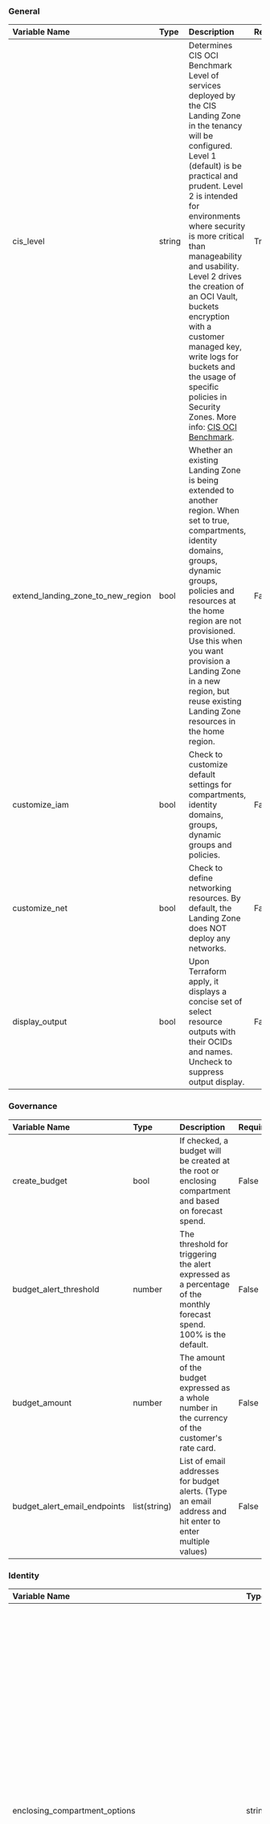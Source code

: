 ### General

| Variable Name                     | Type   | Description                                                                                                                                                                                                                                                                                                                                                                                                                                                                                                                                      | Required   | Default   |
|:----------------------------------|:-------|:-------------------------------------------------------------------------------------------------------------------------------------------------------------------------------------------------------------------------------------------------------------------------------------------------------------------------------------------------------------------------------------------------------------------------------------------------------------------------------------------------------------------------------------------------|:-----------|:----------|
| cis_level                         | string | Determines CIS OCI Benchmark Level of services deployed by the CIS Landing Zone in the tenancy will be configured. Level 1 (default) is be practical and prudent. Level 2 is intended for environments where security is more critical than manageability and usability. Level 2 drives the creation of an OCI Vault, buckets encryption with a customer managed key, write logs for buckets and the usage of specific policies in Security Zones. More info: <a href="https://www.cisecurity.org/benchmark/oracle_cloud">CIS OCI Benchmark</a>. | True       | 1         |
| extend_landing_zone_to_new_region | bool   | Whether an existing Landing Zone is being extended to another region. When set to true, compartments, identity domains, groups, dynamic groups, policies and resources at the home region are not provisioned. Use this when you want provision a Landing Zone in a new region, but reuse existing Landing Zone resources in the home region.                                                                                                                                                                                                    | False      | False     |
| customize_iam                     | bool   | Check to customize default settings for compartments, identity domains, groups, dynamic groups and policies.                                                                                                                                                                                                                                                                                                                                                                                                                                     | False      | False     |
| customize_net                     | bool   | Check to define networking resources. By default, the Landing Zone does NOT deploy any networks.                                                                                                                                                                                                                                                                                                                                                                                                                                                 | False      | False     |
| display_output                    | bool   | Upon Terraform apply, it displays a concise set of select resource outputs with their OCIDs and names. Uncheck to suppress output display.                                                                                                                                                                                                                                                                                                                                                                                                       | False      | true      |

### Governance

| Variable Name                | Type         | Description                                                                                                          | Required   | Default   |
|:-----------------------------|:-------------|:---------------------------------------------------------------------------------------------------------------------|:-----------|:----------|
| create_budget                | bool         | If checked, a budget will be created at the root or enclosing compartment and based on forecast spend.               | False      | False     |
| budget_alert_threshold       | number       | The threshold for triggering the alert expressed as a percentage of the monthly forecast spend. 100% is the default. | False      | 100       |
| budget_amount                | number       | The amount of the budget expressed as a whole number in the currency of the customer's rate card.                    | False      | 1000      |
| budget_alert_email_endpoints | list(string) | List of email addresses for budget alerts. (Type an email address and hit enter to enter multiple values)            | False      | []        |

### Identity

| Variable Name                                        | Type         | Description                                                                                                                                                                                                                                                                                                                                                                                                                                                                                            | Required   | Default         |
|:-----------------------------------------------------|:-------------|:-------------------------------------------------------------------------------------------------------------------------------------------------------------------------------------------------------------------------------------------------------------------------------------------------------------------------------------------------------------------------------------------------------------------------------------------------------------------------------------------------------|:-----------|:----------------|
| enclosing_compartment_options                        | string       | Whether the Landing Zone compartments (Network, Security, App, Database, Exadata) are created within an enclosing top compartment. If 'Yes, deploy new' is selected, the enclosing compartment is created in the compartment selected in 'Enclosing Compartment Parent'. If 'Yes, use existing' is selected, the Landing Zone compartments are created in the compartment selected in 'Enclosing Compartment'. If 'No' is selected, the Landing Zone compartments are created in the Root compartment. | True       | Yes, deploy new |
| enclosing_compartment_parent_ocid                    | string       | Select the existing compartment where Landing Zone enclosing compartment is created.                                                                                                                                                                                                                                                                                                                                                                                                                   | False      | null            |
| existing_enclosing_compartment_ocid                  | string       | Select the existing compartment where Landing Zone compartments (Network, Security, App, Database) are created.                                                                                                                                                                                                                                                                                                                                                                                        | False      | null            |
| deploy_exainfra_cmp                                  | bool         | Whether a separate compartment for Exadata Cloud Service Infrastructure is deployed.                                                                                                                                                                                                                                                                                                                                                                                                                   | False      | False           |
| use_custom_id_domain                                 | bool         | Your tenancy already has a default Identity Domain, whose groups are used to manage the Landing Zone. Check this box for enabling groups in an *existing* non-default Identity Domain to manage the resources deployed by the Landing Zone. See <a href='https://docs.oracle.com/en-us/iaas/Content/Identity/usingidentitydomains/oci-iam-concepts.htm'>IAM Technologies</a> for identity domains concepts.                                                                                            | False      | False           |
| custom_id_domain_name                                | string       | Enter the existing Identity Domain name.                                                                                                                                                                                                                                                                                                                                                                                                                                                               | False      | null            |
| rm_existing_id_domain_iam_admin_group_name           | list(string) | Enter the existing group(s) to which IAM management policies will be granted to.                                                                                                                                                                                                                                                                                                                                                                                                                       | False      | []              |
| rm_existing_id_domain_cred_admin_group_name          | list(string) | Enter the existing group(s) to which credentials management policies will be granted to.                                                                                                                                                                                                                                                                                                                                                                                                               | False      | []              |
| rm_existing_id_domain_security_admin_group_name      | list(string) | Enter the existing group to which security management policies will be granted to.                                                                                                                                                                                                                                                                                                                                                                                                                     | False      | []              |
| rm_existing_id_domain_ag_admin_group_name            | list(string) | Enter the existing group(s) to which Access Governance management policies will be granted to.                                                                                                                                                                                                                                                                                                                                                                                                         | False      | []              |
| rm_existing_id_domain_network_admin_group_name       | list(string) | Enter the existing group to which network management policies will be granted to.                                                                                                                                                                                                                                                                                                                                                                                                                      | False      | []              |
| rm_existing_id_domain_appdev_admin_group_name        | list(string) | Enter the existing group to which application development management policies will be granted to.                                                                                                                                                                                                                                                                                                                                                                                                      | False      | []              |
| rm_existing_id_domain_database_admin_group_name      | list(string) | Enter the existing group to which database management policies will be granted to.                                                                                                                                                                                                                                                                                                                                                                                                                     | False      | []              |
| rm_existing_id_domain_exainfra_admin_group_name      | list(string) | Enter the existing group to which Exadata infrastructure management policies will be granted to.                                                                                                                                                                                                                                                                                                                                                                                                       | False      | []              |
| rm_existing_id_domain_auditor_group_name             | list(string) | Existing group to which auditing policies will be granted to.                                                                                                                                                                                                                                                                                                                                                                                                                                          | False      | []              |
| rm_existing_id_domain_announcement_reader_group_name | list(string) | Enter the existing group to which announcement reading policies will be granted to.                                                                                                                                                                                                                                                                                                                                                                                                                    | False      | []              |
| rm_existing_id_domain_cost_admin_group_name          | list(string) | Enter the existing group to which Cost management policies will be granted to.                                                                                                                                                                                                                                                                                                                                                                                                                         | False      | []              |
| rm_existing_id_domain_storage_admin_group_name       | list(string) | Enter the existing group to which Storage management policies will be granted to.                                                                                                                                                                                                                                                                                                                                                                                                                      | False      | []              |
| existing_id_domain_security_fun_dyn_group_name       | string       | Existing security dynamic group to run functions.                                                                                                                                                                                                                                                                                                                                                                                                                                                      | False      |                 |
| existing_id_domain_appdev_fun_dyn_group_name         | string       | Existing application dynamic group.                                                                                                                                                                                                                                                                                                                                                                                                                                                                    | False      |                 |
| existing_id_domain_compute_agent_dyn_group_name      | string       | Existing compute agent dynamic group for management agent access.                                                                                                                                                                                                                                                                                                                                                                                                                                      | False      |                 |
| existing_id_domain_database_kms_dyn_group_name       | string       | Existing database dynamic group for database to access keys.                                                                                                                                                                                                                                                                                                                                                                                                                                           | False      |                 |
| existing_id_domain_net_fw_app_dyn_group_name         | string       | Existing network firewall appliance dynamic group for reading firewall instances.                                                                                                                                                                                                                                                                                                                                                                                                                      | False      |                 |
| groups_options                                       | string       | Whether the groups are created or reused.                                                                                                                                                                                                                                                                                                                                                                                                                                                              | True       | Yes             |
| rm_existing_iam_admin_group_name                     | string       | Existing group to which IAM management policies will be granted to.                                                                                                                                                                                                                                                                                                                                                                                                                                    | False      |                 |
| rm_existing_cred_admin_group_name                    | string       | Existing group to which credentials management policies will be granted to.                                                                                                                                                                                                                                                                                                                                                                                                                            | False      |                 |
| rm_existing_security_admin_group_name                | string       | Existing group to which security management policies will be granted to.                                                                                                                                                                                                                                                                                                                                                                                                                               | False      |                 |
| rm_existing_network_admin_group_name                 | string       | Existing group to which network management policies will be granted to.                                                                                                                                                                                                                                                                                                                                                                                                                                | False      |                 |
| rm_existing_ag_admin_group_name                      | string       | Existing group to which Access Governance management policies will be granted to.                                                                                                                                                                                                                                                                                                                                                                                                                      | False      |                 |
| rm_existing_appdev_admin_group_name                  | string       | Existing group to which application development management policies will be granted to.                                                                                                                                                                                                                                                                                                                                                                                                                | False      |                 |
| rm_existing_database_admin_group_name                | string       | Existing group to which database management policies will be granted to.                                                                                                                                                                                                                                                                                                                                                                                                                               | False      |                 |
| rm_existing_exainfra_admin_group_name                | string       | Existing group to which Exadata infrastructure management policies will be granted to.                                                                                                                                                                                                                                                                                                                                                                                                                 | False      |                 |
| rm_existing_auditor_group_name                       | string       | Existing group to which auditing policies will be granted to.                                                                                                                                                                                                                                                                                                                                                                                                                                          | False      |                 |
| rm_existing_announcement_reader_group_name           | string       | Existing group to which announcement reading policies will be granted to.                                                                                                                                                                                                                                                                                                                                                                                                                              | False      |                 |
| rm_existing_cost_admin_group_name                    | string       | Existing group to which Cost management policies will be granted to.                                                                                                                                                                                                                                                                                                                                                                                                                                   | False      |                 |
| rm_existing_storage_admin_group_name                 | string       | Existing group to which Storage management policies will be granted to.                                                                                                                                                                                                                                                                                                                                                                                                                                | False      |                 |
| dyn_groups_options                                   | string       | Whether the dynamic groups are created or reused.                                                                                                                                                                                                                                                                                                                                                                                                                                                      | True       | Yes             |
| existing_security_fun_dyn_group_name                 | string       | Existing security dynamic group to run functions.                                                                                                                                                                                                                                                                                                                                                                                                                                                      | False      |                 |
| existing_appdev_fun_dyn_group_name                   | string       | Existing appdev dynamic group.                                                                                                                                                                                                                                                                                                                                                                                                                                                                         | False      |                 |
| existing_compute_agent_dyn_group_name                | string       | Existing compute agent dynamic group for management agent access.                                                                                                                                                                                                                                                                                                                                                                                                                                      | False      |                 |
| existing_database_kms_dyn_group_name                 | string       | Existing database dynamic group for database to access keys.                                                                                                                                                                                                                                                                                                                                                                                                                                           | False      |                 |
| existing_net_fw_app_dyn_group_name                   | string       | Existing network firewall appliance dynamic group for reading firewall instances.                                                                                                                                                                                                                                                                                                                                                                                                                      | False      |                 |
| policies_in_root_compartment                         | string       | Whether policies in the Root compartment should be created or simply used. If 'CREATE', you must be sure the user executing this stack has permissions to create policies in the Root compartment. If 'USE', policies must have been created previously.                                                                                                                                                                                                                                               | True       | CREATE          |

### Monitoring

| Variable Name                                          | Type         | Description                                                                                                                                                                                                                                                                                                                                                                                                                                                                                                                                                                                                                     | Required   | Default       |
|:-------------------------------------------------------|:-------------|:--------------------------------------------------------------------------------------------------------------------------------------------------------------------------------------------------------------------------------------------------------------------------------------------------------------------------------------------------------------------------------------------------------------------------------------------------------------------------------------------------------------------------------------------------------------------------------------------------------------------------------|:-----------|:--------------|
| network_admin_email_endpoints                          | list(string) | List of email addresses for all network related notifications. (Type an email address and hit enter to enter multiple values)                                                                                                                                                                                                                                                                                                                                                                                                                                                                                                   | True       | []            |
| security_admin_email_endpoints                         | list(string) | List of email addresses for all security related notifications. (Type an email address and hit enter to enter multiple values)                                                                                                                                                                                                                                                                                                                                                                                                                                                                                                  | True       | []            |
| notifications_advanced_options                         | bool         | Allows for notifications that are not required by CIS Benchmark.                                                                                                                                                                                                                                                                                                                                                                                                                                                                                                                                                                | False      | False         |
| compute_admin_email_endpoints                          | list(string) | List of email addresses for all compute related notifications. (Type an email address and hit enter to enter multiple values)                                                                                                                                                                                                                                                                                                                                                                                                                                                                                                   | False      | []            |
| storage_admin_email_endpoints                          | list(string) | List of email addresses for all storage related notifications. (Type an email address and hit enter to enter multiple values)                                                                                                                                                                                                                                                                                                                                                                                                                                                                                                   | False      | []            |
| database_admin_email_endpoints                         | list(string) | List of email addresses for all database related notifications. (Type an email address and hit enter to enter multiple values)                                                                                                                                                                                                                                                                                                                                                                                                                                                                                                  | False      | []            |
| exainfra_admin_email_endpoints                         | list(string) | List of email addresses for all Exadata infrastructure related notifications. (Type an email address and hit enter to enter multiple values)                                                                                                                                                                                                                                                                                                                                                                                                                                                                                    | False      | []            |
| budget_admin_email_endpoints                           | list(string) | List of email addresses for all budget related notifications such as budget and finance. (Type an email address and hit enter to enter multiple values)                                                                                                                                                                                                                                                                                                                                                                                                                                                                         | False      | []            |
| create_alarms_as_enabled                               | bool         | Whether a alarms should be created in an enabled state by default. If unchecked, alarms will be created but not emit alerts.                                                                                                                                                                                                                                                                                                                                                                                                                                                                                                    | False      | False         |
| create_events_as_enabled                               | bool         | Whether events should be created in an enabled state by default. If unchecked, events will be created but not emit notifications.                                                                                                                                                                                                                                                                                                                                                                                                                                                                                               | False      | False         |
| alarm_message_format                                   | string       | Format of the message sent by Alarms                                                                                                                                                                                                                                                                                                                                                                                                                                                                                                                                                                                            | True       | PRETTY_JSON   |
| enable_service_connector                               | bool         | Whether Service Connector should be enabled. If true, a single Service Connector is managed for all services log sources and the designated target specified in 'Service Connector Target Kind'. The Service Connector resource is created in INACTIVE state. To activate, check 'Activate Service Connector?' (costs may incur).                                                                                                                                                                                                                                                                                               | True       | false         |
| activate_service_connector                             | bool         | Whether Service Connector should be activated. If true, costs my incur due to usage of Object Storage bucket, Streaming or Function.                                                                                                                                                                                                                                                                                                                                                                                                                                                                                            | True       | false         |
| service_connector_target_kind                          | string       | Service Connector Hub target resource. Valid values are 'objectstorage', 'streaming', 'functions' or 'logginganalytics'. In case of 'objectstorage', a new bucket is created. In case of 'streaming', you can provide an existing stream ocid in 'existing_service_connector_target_stream_id' and that stream is used. If no ocid is provided, a new stream is created. In case of 'functions', you must provide the existing function ocid in 'existing_service_connector_target_function_id'. If case of 'logginganalytics', a log group for Logging Analytics service is created and the service is enabled if not already. | False      | objectstorage |
| onboard_logging_analytics                              | bool         | Whether Logging Analytics will be enabled in the tenancy. If true, the Logging Analytics service will be enabled in the tenancy and a new Logging Analytics Namespace will be created. If false, the existing Logging Analytics namespace will be used. Only applicable if 'service_connector_target_kind' is set to 'logginganalytics'.                                                                                                                                                                                                                                                                                        | True       | false         |
| existing_service_connector_bucket_vault_compartment_id | string       | An existing compartment for the vault with the key used to encrypt Service Connector target Object Storage bucket.                                                                                                                                                                                                                                                                                                                                                                                                                                                                                                              | False      | null          |
| existing_service_connector_bucket_vault_id             | string       | An existing vault for the key used to encrypt Service Connector target Object Storage bucket.                                                                                                                                                                                                                                                                                                                                                                                                                                                                                                                                   | False      | null          |
| existing_service_connector_bucket_key_id               | string       | An existing key used to encrypt Service Connector target Object Storage bucket.                                                                                                                                                                                                                                                                                                                                                                                                                                                                                                                                                 | False      | null          |
| existing_service_connector_target_stream_id            | string       | An existing stream to be used as the Service Connector target. Only applicable if 'service_connector_target_kind' is set to 'streaming'.                                                                                                                                                                                                                                                                                                                                                                                                                                                                                        | False      | null          |
| existing_service_connector_target_function_id          | string       | An existing function to be used as the Service Connector target. Only applicable if 'service_connector_target_kind' is set to 'functions'.                                                                                                                                                                                                                                                                                                                                                                                                                                                                                      | False      | null          |

### EXA Network

| Variable Name               | Type         | Description                                                                                                                                                                                   | Required   | Default           |
|:----------------------------|:-------------|:----------------------------------------------------------------------------------------------------------------------------------------------------------------------------------------------|:-----------|:------------------|
| add_exa_vcn1                | bool         | Click to add a VCN configured for Exadata Cloud Service deployment, with two subnets: client (private) and backup (private).                                                                  | False      | false             |
| exa_vcn1_name               | string       | Enter the VCN name. Otherwise a default name is provided. The label above should be used in the 'Routable VCNs' field of other VCNs for constraining network traffic in a Hub/Spoke topology. | False      | null              |
| exa_vcn1_cidrs              | list(string) | Enter the list of CIDR blocks for the VCN.                                                                                                                                                    | False      | ["172.16.0.0/20"] |
| exa_vcn1_dns                | string       | Enter the VCN DNS name.                                                                                                                                                                       | False      | null              |
| exa_vcn1_attach_to_drg      | bool         | Check to route private traffic to/from this VCN via a new or existing DRG.                                                                                                                    | False      | false             |
| exa_vcn1_routable_vcns      | list(string) | Enter the VCN labels that this VCN can send traffic to. Only applicable for Hub/Spoke topology where a DRG is deployed as the hub.                                                            | False      | []                |
| exa_vcn1_client_subnet_name | string       | Enter the Client subnet name.                                                                                                                                                                 | False      | null              |
| exa_vcn1_client_subnet_cidr | string       | Enter the Client subnet CIDR block. It must be within the VCN CIDR blocks.                                                                                                                    | False      | null              |
| exa_vcn1_client_subnet_dns  | string       | Enter the Client subnet DNS name. Use only letters and numbers, no special characters.                                                                                                        | False      | null              |
| exa_vcn1_backup_subnet_name | string       | Enter the Backup subnet name.                                                                                                                                                                 | False      | null              |
| exa_vcn1_backup_subnet_cidr | string       | Enter the Backup subnet CIDR block. It must be within the VCN CIDR blocks.                                                                                                                    | False      | null              |
| exa_vcn1_backup_subnet_dns  | string       | Enter the Backup subnet DNS name. Use only letters and numbers, no special characters.                                                                                                        | False      | null              |
| add_exa_vcn2                | bool         | Click to add a VCN configured for Exadata Cloud Service deployment, with two subnets: client (private) and backup (private).                                                                  | False      | false             |
| exa_vcn2_name               | string       | Enter the VCN name. Otherwise a default name is provided. The label above should be used in the 'Routable VCNs' field of other VCNs for constraining network traffic in a Hub/Spoke topology. | False      |                   |
| exa_vcn2_cidrs              | list(string) | Enter the list of CIDR blocks for the VCN.                                                                                                                                                    | False      | ["172.17.0.0/20"] |
| exa_vcn2_dns                | string       | Enter the VCN DNS name.                                                                                                                                                                       | False      |                   |
| exa_vcn2_attach_to_drg      | bool         | Check to route private traffic to/from this VCN via a new or existing DRG.                                                                                                                    | False      | false             |
| exa_vcn2_routable_vcns      | list(string) | Enter the VCN labels that this VCN can send traffic to. Only applicable for Hub/Spoke topology where a DRG is deployed as the hub.                                                            | False      | []                |
| exa_vcn2_client_subnet_name | string       | Enter the Client subnet name.                                                                                                                                                                 | False      | null              |
| exa_vcn2_client_subnet_cidr | string       | Enter the Client subnet CIDR block. It must be within the VCN CIDR blocks.                                                                                                                    | False      | null              |
| exa_vcn2_client_subnet_dns  | string       | Enter the Client subnet DNS name. Use only letters and numbers, no special characters.                                                                                                        | False      | null              |
| exa_vcn2_backup_subnet_name | string       | Enter the Backup subnet name.                                                                                                                                                                 | False      | null              |
| exa_vcn2_backup_subnet_cidr | string       | Enter the Backup subnet CIDR block. It must be within the VCN CIDR blocks.                                                                                                                    | False      | null              |
| exa_vcn2_backup_subnet_dns  | string       | Enter the Backup subnet DNS name. Use only letters and numbers, no special characters.                                                                                                        | False      | null              |
| add_exa_vcn3                | bool         | Click to add a VCN configured for Exadata Cloud Service deployment, with two subnets: client (private) and backup (private).                                                                  | False      | false             |
| exa_vcn3_name               | string       | Enter the VCN name. Otherwise a default name is provided. The label above should be used in the 'Routable VCNs' field of other VCNs for constraining network traffic in a Hub/Spoke topology. | False      |                   |
| exa_vcn3_cidrs              | list(string) | Enter the list of CIDR blocks for the VCN.                                                                                                                                                    | False      | ["172.18.0.0/20"] |
| exa_vcn3_dns                | string       | Enter the VCN DNS name.                                                                                                                                                                       | False      |                   |
| exa_vcn3_attach_to_drg      | bool         | Check to route private traffic to/from this VCN via a new or existing DRG.                                                                                                                    | False      | false             |
| exa_vcn3_routable_vcns      | list(string) | Enter the VCN labels that this VCN can send traffic to. Only applicable for Hub/Spoke topology where a DRG is deployed as the hub.                                                            | False      | []                |
| exa_vcn3_client_subnet_name | string       | Enter the Client subnet name.                                                                                                                                                                 | False      | null              |
| exa_vcn3_client_subnet_cidr | string       | Enter the Client subnet CIDR block. It must be within the VCN CIDR blocks.                                                                                                                    | False      | null              |
| exa_vcn3_client_subnet_dns  | string       | Enter the Client subnet DNS name. Use only letters and numbers, no special characters.                                                                                                        | False      | null              |
| exa_vcn3_backup_subnet_name | string       | Enter the Backup subnet name.                                                                                                                                                                 | False      | null              |
| exa_vcn3_backup_subnet_cidr | string       | Enter the Backup subnet CIDR block. It must be within the VCN CIDR blocks.                                                                                                                    | False      | null              |
| exa_vcn3_backup_subnet_dns  | string       | Enter the Backup subnet DNS name. Use only letters and numbers, no special characters.                                                                                                        | False      | null              |

### Hub and Spoke Networking

| Variable Name                                       | Type         | Description                                                                                                                                | Required                                                                                                                                                  | Default            |
|:----------------------------------------------------|:-------------|:-------------------------------------------------------------------------------------------------------------------------------------------|:----------------------------------------------------------------------------------------------------------------------------------------------------------|:-------------------|
| hub_deployment_option                               | string       | Choose one of the available options for deploying a Hub & Spoke topology. All the VCNs that attach to the DRG join the topology as spokes. | False                                                                                                                                                     | No                 |
| existing_drg_ocid                                   | string       | Enter the OCID of an existing DRG that you want to reuse for deploying the topology.                                                       | {'or': [{'eq': ['${hub_deployment_option}', 'Yes, existing DRG as hub']}, {'eq': ['${hub_deployment_option}', 'Yes, new VCN as hub with existing DRG']}]} | null               |
| hub_vcn_name                                        | string       | Enter the Hub VCN name.                                                                                                                    | False                                                                                                                                                     | null               |
| hub_vcn_cidrs                                       | list(string) | Enter the CIDR blocks for the Hub VCN.                                                                                                     | False                                                                                                                                                     | ["192.168.0.0/26"] |
| hub_vcn_dns                                         | string       | Enter the Hub VCN DNS name.                                                                                                                | False                                                                                                                                                     | null               |
| hub_vcn_deploy_firewall_option                      | string       | Choose one of the available firewall options for deploying in the Hub VCN. Costs are incurred.                                             | False                                                                                                                                                     | No                 |
| fw_instance_name_prefix                             | string       | Enter a common prefix to firewall name. To this common prefix, numbers 1 and 2 are appended the corresponding instance.                    | False                                                                                                                                                     | firewall-instance  |
| fw_instance_shape                                   | string       | Select the instance shape for the firewall.                                                                                                | False                                                                                                                                                     | VM.Optimized3.Flex |
| fw_instance_flex_shape_memory                       | number       | Enter the amount of memory (in GB) for the selected flex shape. Applicable to flexible shapes only.                                        | False                                                                                                                                                     | 56                 |
| fw_instance_flex_shape_cpu                          | number       | Enter the number of OCPUs for the selected flex shape. Applicable to flexible shapes only.                                                 | False                                                                                                                                                     | 2                  |
| fw_instance_boot_volume_size                        | number       | Enter the boot volume size (in GB) for the firewall instances.                                                                             | False                                                                                                                                                     | 60                 |
| fw_instance_public_rsa_key                          | string       | Enter a Public SSH Key to Login to Compute Instance.                                                                                       | False                                                                                                                                                     | null               |
| hub_vcn_north_south_entry_point_ocid                | string       | Enter the private OCID of the Outdoor Network Load Balancer, where all inbound Internet (North/South) traffic is sent to in the Hub VCN.   | False                                                                                                                                                     | null               |
| hub_vcn_east_west_entry_point_ocid                  | string       | Enter the private OCID of the Indoor Network Load Balancer, where all inter-VCN (East/West) traffic is sent to in the Hub VCN.             | False                                                                                                                                                     | null               |
| customize_hub_vcn_subnets                           | bool         | Check to customize default subnets settings.                                                                                               | False                                                                                                                                                     | false              |
| hub_vcn_web_subnet_name                             | string       | Enter the Web subnet name.                                                                                                                 | False                                                                                                                                                     | null               |
| hub_vcn_web_subnet_cidr                             | string       | Enter the Web subnet CIDR block. It must be within the VCN CIDR blocks.                                                                    | False                                                                                                                                                     | null               |
| hub_vcn_web_subnet_dns                              | string       | Enter the Web subnet DNS name. Use only letters and numbers, no special characters.                                                        | False                                                                                                                                                     | null               |
| hub_vcn_web_subnet_is_private                       | bool         | Check to make the Web subnet private. It is public by default.                                                                             | False                                                                                                                                                     | false              |
| hub_vcn_web_subnet_jump_host_allowed_cidrs          | list(string) | These CIDRs are allowed to SSH into the Web subnet via a jump host eventually deployed in the Web subnet. Leave empty for no access.       | False                                                                                                                                                     | []                 |
| hub_vcn_mgmt_subnet_name                            | string       | Enter the Mgmt subnet Name.                                                                                                                | False                                                                                                                                                     | null               |
| hub_vcn_mgmt_subnet_cidr                            | string       | Enter the Mgmt subnet CIDR block. It must be within the VCN CIDR blocks.                                                                   | False                                                                                                                                                     | null               |
| hub_vcn_mgmt_subnet_dns                             | string       | Enter the Mgmt subnet DNS name. Use only letters and numbers, no special characters.                                                       | False                                                                                                                                                     | null               |
| hub_vcn_mgmt_subnet_external_allowed_cidrs_for_http | list(string) | Enter the CIDR blocks allowed to connect to Mgmt subnet over HTTP. Leave empty for no access.                                              | False                                                                                                                                                     | []                 |
| hub_vcn_mgmt_subnet_external_allowed_cidrs_for_ssh  | list(string) | Enter the CIDR blocks allowed to connect to Mgmt subnet over SSH. Leave empty for no access.                                               | False                                                                                                                                                     | []                 |
| hub_vcn_outdoor_subnet_name                         | string       | Enter the Outdoor subnet CIDR block. It must be within the VCN CIDR blocks.                                                                | False                                                                                                                                                     | null               |
| hub_vcn_outdoor_subnet_cidr                         | string       | Enter the Outdoor subnet DNS name. Use only letters and numbers, no special characters.                                                    | False                                                                                                                                                     | null               |
| hub_vcn_outdoor_subnet_dns                          | string       | Enter the Outdoor subnet DNS name. Use only letters and numbers, no special characters.                                                    | False                                                                                                                                                     | null               |
| hub_vcn_indoor_subnet_name                          | string       | Enter the Indoor subnet CIDR block. It must be within the VCN CIDR blocks.                                                                 | False                                                                                                                                                     | null               |
| hub_vcn_indoor_subnet_cidr                          | string       | Enter the Indoor subnet DNS name. Use only letters and numbers, no special characters.                                                     | False                                                                                                                                                     | null               |
| hub_vcn_indoor_subnet_dns                           | string       | Enter the Indoor subnet DNS name. Use only letters and numbers, no special characters.                                                     | False                                                                                                                                                     | null               |

### OKE Networking

| Variable Name                 | Type         | Description                                                                                                                                                                                                                                                                                                                        | Required   | Default         |
|:------------------------------|:-------------|:-----------------------------------------------------------------------------------------------------------------------------------------------------------------------------------------------------------------------------------------------------------------------------------------------------------------------------------|:-----------|:----------------|
| add_oke_vcn1                  | bool         | Click to add a VCN configured for OKE deployment, with at least three subnets: service (public by default), workers (private) and API endpoint (private). Additionally, a private subnet for pods deployment is created if the OKE CNI Type is 'Native'. You can also enable an extra private subnet for managing the OKE cluster. | False      | false           |
| oke_vcn1_cni_type             | string       | CNI type of OKE clusters (ex: Flannel or Native)                                                                                                                                                                                                                                                                                   | True       | Flannel         |
| oke_vcn1_name                 | string       | Enter the VCN name. Otherwise a default name is provided. The label above should be used in the 'Routable VCNs' field of other VCNs for constraining network traffic in a Hub/Spoke topology.                                                                                                                                      | False      | null            |
| oke_vcn1_cidrs                | list(string) | The list of CIDR blocks for the VCN.                                                                                                                                                                                                                                                                                               | False      | ["10.3.0.0/16"] |
| oke_vcn1_dns                  | string       | The VCN DNS name.                                                                                                                                                                                                                                                                                                                  | False      | null            |
| oke_vcn1_attach_to_drg        | bool         | Check to route private traffic to/from this VCN via a new or existing DRG.                                                                                                                                                                                                                                                         | False      | false           |
| oke_vcn1_routable_vcns        | list(string) | Enter the VCN labels that this VCN can send traffic to. Only applicable for Hub/Spoke topology where a DRG is deployed as the hub.                                                                                                                                                                                                 | False      | []              |
| oke_vcn1_api_subnet_name      | string       | The API subnet name.                                                                                                                                                                                                                                                                                                               | False      | null            |
| oke_vcn1_api_subnet_cidr      | string       | It must be within the VCN CIDR blocks.                                                                                                                                                                                                                                                                                             | False      | null            |
| oke_vcn1_api_subnet_dns       | string       | Use only letters and numbers, no special characters.                                                                                                                                                                                                                                                                               | False      | null            |
| oke_vcn1_workers_subnet_name  | string       | The workers subnet name.                                                                                                                                                                                                                                                                                                           | False      | null            |
| oke_vcn1_workers_subnet_cidr  | string       | It must be within the VCN CIDR blocks.                                                                                                                                                                                                                                                                                             | False      | null            |
| oke_vcn1_workers_subnet_dns   | string       | Use only letters and numbers, no special characters.                                                                                                                                                                                                                                                                               | False      | null            |
| oke_vcn1_services_subnet_name | string       | The services subnet name.                                                                                                                                                                                                                                                                                                          | False      | null            |
| oke_vcn1_services_subnet_cidr | string       | It must be within the VCN CIDR blocks.                                                                                                                                                                                                                                                                                             | False      | null            |
| oke_vcn1_services_subnet_dns  | string       | Use only letters and numbers, no special characters.                                                                                                                                                                                                                                                                               | False      | null            |
| add_oke_vcn1_mgmt_subnet      | bool         | Check to add a private subnet for cluster management.                                                                                                                                                                                                                                                                              | False      | false           |
| oke_vcn1_mgmt_subnet_name     | string       | The management subnet name.                                                                                                                                                                                                                                                                                                        | False      | null            |
| oke_vcn1_mgmt_subnet_cidr     | string       | It must be within the VCN CIDR blocks.                                                                                                                                                                                                                                                                                             | False      | null            |
| oke_vcn1_mgmt_subnet_dns      | string       | Use only letters and numbers, no special characters.                                                                                                                                                                                                                                                                               | False      | null            |
| oke_vcn1_pods_subnet_name     | string       | The pods subnet name.                                                                                                                                                                                                                                                                                                              | False      | null            |
| oke_vcn1_pods_subnet_cidr     | string       | It must be within the VCN CIDR blocks.                                                                                                                                                                                                                                                                                             | False      | null            |
| oke_vcn1_pods_subnet_dns      | string       | Use only letters and numbers, no special characters.                                                                                                                                                                                                                                                                               | False      | null            |
| add_oke_vcn2                  | bool         | Click to add a VCN configured for OKE deployment, with at least three subnets: service (public by default), workers (private) and API endpoint (private). Additionally, a private subnet for pods deployment is created if the OKE CNI Type is 'Native'. You can also enable an extra private subnet for managing the OKE cluster. | False      | false           |
| oke_vcn2_cni_type             | string       | CNI type of OKE clusters (ex: Flannel or Native)                                                                                                                                                                                                                                                                                   | True       | Flannel         |
| oke_vcn2_name                 | string       | Enter the VCN name. Otherwise a default name is provided. The label above should be used in the 'Routable VCNs' field of other VCNs for constraining network traffic in a Hub/Spoke topology.                                                                                                                                      | False      | null            |
| oke_vcn2_cidrs                | list(string) | The list of CIDR blocks for the VCN.                                                                                                                                                                                                                                                                                               | False      | ["10.4.0.0/16"] |
| oke_vcn2_dns                  | string       | The VCN DNS name.                                                                                                                                                                                                                                                                                                                  | False      | null            |
| oke_vcn2_attach_to_drg        | bool         | Check to route private traffic to/from this VCN via a new or existing DRG.                                                                                                                                                                                                                                                         | False      | false           |
| oke_vcn2_routable_vcns        | list(string) | Enter the VCN labels that this VCN can send traffic to. Only applicable for Hub/Spoke topology where a DRG is deployed as the hub.                                                                                                                                                                                                 | False      | []              |
| oke_vcn2_api_subnet_name      | string       | The API subnet name.                                                                                                                                                                                                                                                                                                               | False      | null            |
| oke_vcn2_api_subnet_cidr      | string       | It must be within the VCN CIDR blocks.                                                                                                                                                                                                                                                                                             | False      | null            |
| oke_vcn2_api_subnet_dns       | string       | Use only letters and numbers, no special characters.                                                                                                                                                                                                                                                                               | False      | null            |
| oke_vcn2_workers_subnet_name  | string       | The workers subnet name.                                                                                                                                                                                                                                                                                                           | False      | null            |
| oke_vcn2_workers_subnet_cidr  | string       | It must be within the VCN CIDR blocks.                                                                                                                                                                                                                                                                                             | False      | null            |
| oke_vcn2_workers_subnet_dns   | string       | Use only letters and numbers, no special characters.                                                                                                                                                                                                                                                                               | False      | null            |
| oke_vcn2_services_subnet_name | string       | The services subnet name.                                                                                                                                                                                                                                                                                                          | False      | null            |
| oke_vcn2_services_subnet_cidr | string       | It must be within the VCN CIDR blocks.                                                                                                                                                                                                                                                                                             | False      | null            |
| oke_vcn2_services_subnet_dns  | string       | Use only letters and numbers, no special characters.                                                                                                                                                                                                                                                                               | False      | null            |
| add_oke_vcn2_mgmt_subnet      | bool         | Check to add a private subnet for cluster management.                                                                                                                                                                                                                                                                              | False      | false           |
| oke_vcn2_mgmt_subnet_name     | string       | The management subnet name.                                                                                                                                                                                                                                                                                                        | False      | null            |
| oke_vcn2_mgmt_subnet_cidr     | string       | It must be within the VCN CIDR blocks.                                                                                                                                                                                                                                                                                             | False      | null            |
| oke_vcn2_mgmt_subnet_dns      | string       | Use only letters and numbers, no special characters.                                                                                                                                                                                                                                                                               | False      | null            |
| oke_vcn2_pods_subnet_name     | string       | The pods subnet name.                                                                                                                                                                                                                                                                                                              | False      | null            |
| oke_vcn2_pods_subnet_cidr     | string       | It must be within the VCN CIDR blocks.                                                                                                                                                                                                                                                                                             | False      | null            |
| oke_vcn2_pods_subnet_dns      | string       | Use only letters and numbers, no special characters.                                                                                                                                                                                                                                                                               | False      | null            |
| add_oke_vcn3                  | bool         | Click to add a VCN configured for OKE deployment, with at least three subnets: service (public by default), workers (private) and API endpoint (private). Additionally, a private subnet for pods deployment is created if the OKE CNI Type is 'Native'. You can also enable an extra private subnet for managing the OKE cluster. | False      | false           |
| oke_vcn3_cni_type             | string       | CNI type of OKE clusters (ex: Flannel or Native)                                                                                                                                                                                                                                                                                   | True       | Flannel         |
| oke_vcn3_name                 | string       | Enter the VCN name. Otherwise a default name is provided. The label above should be used in the 'Routable VCNs' field of other VCNs for constraining network traffic in a Hub/Spoke topology.                                                                                                                                      | False      | null            |
| oke_vcn3_cidrs                | list(string) | The list of CIDR blocks for the VCN.                                                                                                                                                                                                                                                                                               | False      | ["10.5.0.0/16"] |
| oke_vcn3_dns                  | string       | The VCN DNS name.                                                                                                                                                                                                                                                                                                                  | False      | null            |
| oke_vcn3_attach_to_drg        | bool         | Check to route private traffic to/from this VCN via a new or existing DRG.                                                                                                                                                                                                                                                         | False      | false           |
| oke_vcn3_routable_vcns        | list(string) | Enter the VCN labels that this VCN can send traffic to. Only applicable for Hub/Spoke topology where a DRG is deployed as the hub.                                                                                                                                                                                                 | False      | []              |
| oke_vcn3_api_subnet_name      | string       | The API subnet name.                                                                                                                                                                                                                                                                                                               | False      | null            |
| oke_vcn3_api_subnet_cidr      | string       | It must be within the VCN CIDR blocks.                                                                                                                                                                                                                                                                                             | False      | null            |
| oke_vcn3_api_subnet_dns       | string       | Use only letters and numbers, no special characters.                                                                                                                                                                                                                                                                               | False      | null            |
| oke_vcn3_workers_subnet_name  | string       | The workers subnet name.                                                                                                                                                                                                                                                                                                           | False      | null            |
| oke_vcn3_workers_subnet_cidr  | string       | It must be within the VCN CIDR blocks.                                                                                                                                                                                                                                                                                             | False      | null            |
| oke_vcn3_workers_subnet_dns   | string       | Use only letters and numbers, no special characters.                                                                                                                                                                                                                                                                               | False      | null            |
| oke_vcn3_services_subnet_name | string       | The services subnet name.                                                                                                                                                                                                                                                                                                          | False      | null            |
| oke_vcn3_services_subnet_cidr | string       | It must be within the VCN CIDR blocks.                                                                                                                                                                                                                                                                                             | False      | null            |
| oke_vcn3_services_subnet_dns  | string       | Use only letters and numbers, no special characters.                                                                                                                                                                                                                                                                               | False      | null            |
| add_oke_vcn3_mgmt_subnet      | bool         | Check to add a private subnet for cluster management.                                                                                                                                                                                                                                                                              | False      | false           |
| oke_vcn3_mgmt_subnet_name     | string       | The management subnet name.                                                                                                                                                                                                                                                                                                        | False      | null            |
| oke_vcn3_mgmt_subnet_cidr     | string       | It must be within the VCN CIDR blocks.                                                                                                                                                                                                                                                                                             | False      | null            |
| oke_vcn3_mgmt_subnet_dns      | string       | Use only letters and numbers, no special characters.                                                                                                                                                                                                                                                                               | False      | null            |
| oke_vcn3_pods_subnet_name     | string       | The pods subnet name.                                                                                                                                                                                                                                                                                                              | False      | null            |
| oke_vcn3_pods_subnet_cidr     | string       | It must be within the VCN CIDR blocks.                                                                                                                                                                                                                                                                                             | False      | null            |
| oke_vcn3_pods_subnet_dns      | string       | Use only letters and numbers, no special characters.                                                                                                                                                                                                                                                                               | False      | null            |

### Three Tier Networking

| Variable Name                                 | Type         | Description                                                                                                                                                                                                 | Required   | Default         |
|:----------------------------------------------|:-------------|:------------------------------------------------------------------------------------------------------------------------------------------------------------------------------------------------------------|:-----------|:----------------|
| add_tt_vcn1                                   | bool         | Click to add a three-tier VCN, with three subnets: web (public by default), application (private) and database (private). An optional subnet (private by default) for bastion deployment is also available. | False      | false           |
| tt_vcn1_name                                  | string       | Enter the VCN name. Otherwise a default name is provided. The label above should be used in the 'Routable VCNs' field of other VCNs for constraining network traffic in a Hub/Spoke topology.               | False      | null            |
| tt_vcn1_cidrs                                 | list(string) | Enter the list of CIDR blocks for the VCN.                                                                                                                                                                  | False      | ["10.0.0.0/20"] |
| tt_vcn1_dns                                   | string       | Enter the VCN DNS name.                                                                                                                                                                                     | False      | null            |
| tt_vcn1_attach_to_drg                         | bool         | Check to route private traffic to/from this VCN via a new or existing DRG.                                                                                                                                  | False      | false           |
| tt_vcn1_routable_vcns                         | list(string) | Enter the VCN labels that this VCN can send traffic to. Only applicable for Hub/Spoke topology where a DRG is deployed as the hub.                                                                          | False      | []              |
| customize_tt_vcn1_subnets                     | bool         | Check to customize default subnets settings.                                                                                                                                                                | False      | false           |
| tt_vcn1_web_subnet_name                       | string       | Enter the Web subnet name.                                                                                                                                                                                  | False      | null            |
| tt_vcn1_web_subnet_cidr                       | string       | Enter the Web subnet CIDR block. It must be within the VCN CIDR blocks.                                                                                                                                     | False      | null            |
| tt_vcn1_web_subnet_dns                        | string       | Enter the Web subnet DNS name. Use only letters and numbers, no special characters.                                                                                                                         | False      | null            |
| tt_vcn1_web_subnet_is_private                 | bool         | Check to make the Web subnet private. It is public by default.                                                                                                                                              | False      | false           |
| tt_vcn1_app_subnet_name                       | string       | Enter the Application subnet name.                                                                                                                                                                          | False      | null            |
| tt_vcn1_app_subnet_cidr                       | string       | Enter the Application subnet CIDR block. It must be within the VCN CIDR blocks.                                                                                                                             | False      | null            |
| tt_vcn1_app_subnet_dns                        | string       | Enter the Application subnet DNS name. Use only letters and numbers, no special characters.                                                                                                                 | False      | null            |
| tt_vcn1_db_subnet_name                        | string       | Enter the Database subnet name.                                                                                                                                                                             | False      | null            |
| tt_vcn1_db_subnet_cidr                        | string       | Enter the Database subnet CIDR block. It must be within the VCN CIDR blocks.                                                                                                                                | False      | null            |
| tt_vcn1_db_subnet_dns                         | string       | Enter the Database subnet DNS name. Use only letters and numbers, no special characters.                                                                                                                    | False      | null            |
| deploy_tt_vcn1_bastion_subnet                 | bool         | Check to to deploy a subnet where you can further deploy OCI Bastion service or a jump host.                                                                                                                | False      | false           |
| tt_vcn1_bastion_subnet_name                   | string       | Enter the Bastion subnet name.                                                                                                                                                                              | False      | null            |
| tt_vcn1_bastion_subnet_cidr                   | string       | Enter the Bastion subnet CIDR block. A /29 block is usually enough, unless you plan on deploying a large number of jump hosts. It must be within the VCN CIDR blocks.                                       | False      | null            |
| tt_vcn1_bastion_subnet_dns                    | string       | Enter the Bastion subnet DNS name. Use only letters and numbers, no special characters.                                                                                                                     | False      | null            |
| tt_vcn1_bastion_is_access_via_public_endpoint | bool         | If checked, the Bastion subnet is made public where you'd later deploy and manage your jump hosts. By default, the Bastion subnet is private, where OCI Bastion service is expected to be deployed.         | False      | false           |
| tt_vcn1_bastion_subnet_allowed_cidrs          | list(string) | These CIDRs are allowed to SSH into the the jump host that is eventually deployed in the public Bastion subnet. Leave it empty for no access.                                                               | False      | []              |
| add_tt_vcn2                                   | bool         | Click to add a three-tier VCN, with three subnets: web (public by default), application (private) and database (private). An optional subnet (private by default) for bastion deployment is also available. | False      | false           |
| tt_vcn2_name                                  | string       | Enter the VCN name. Otherwise a default name is provided. The label above should be used in the 'Routable VCNs' field of other VCNs for constraining network traffic in a Hub/Spoke topology.               | False      | null            |
| tt_vcn2_cidrs                                 | list(string) | The list of CIDR blocks for the VCN.                                                                                                                                                                        | False      | ["10.1.0.0/20"] |
| tt_vcn2_dns                                   | string       | The VCN DNS Name.                                                                                                                                                                                           | False      | null            |
| tt_vcn2_attach_to_drg                         | bool         | Check to route private traffic to/from this VCN via a new or existing DRG.                                                                                                                                  | False      | false           |
| tt_vcn2_routable_vcns                         | list(string) | Enter the VCN labels that this VCN can send traffic to. Only applicable for Hub/Spoke topology where a DRG is deployed as the hub.                                                                          | False      | []              |
| customize_tt_vcn2_subnets                     | bool         | Check to customize default subnets settings.                                                                                                                                                                | False      | false           |
| tt_vcn2_web_subnet_name                       | string       | The load balancer subnet name.                                                                                                                                                                              | False      | null            |
| tt_vcn2_web_subnet_cidr                       | string       | It must be within the VCN CIDR blocks.                                                                                                                                                                      | False      | null            |
| tt_vcn2_web_subnet_dns                        | string       | Use only letters and numbers, no special characters.                                                                                                                                                        | False      | null            |
| tt_vcn2_web_subnet_is_private                 | bool         | Whether subnet is private or public.                                                                                                                                                                        | False      | false           |
| tt_vcn2_app_subnet_name                       | string       | The application subnet name.                                                                                                                                                                                | False      | null            |
| tt_vcn2_app_subnet_cidr                       | string       | It must be within the VCN CIDR blocks.                                                                                                                                                                      | False      | null            |
| tt_vcn2_app_subnet_dns                        | string       | Use only letters and numbers, no special characters.                                                                                                                                                        | False      | null            |
| tt_vcn2_db_subnet_name                        | string       | The database subnet name.                                                                                                                                                                                   | False      | null            |
| tt_vcn2_db_subnet_cidr                        | string       | It must be within the VCN CIDR blocks.                                                                                                                                                                      | False      | null            |
| tt_vcn2_db_subnet_dns                         | string       | Use only letters and numbers, no special characters.                                                                                                                                                        | False      | null            |
| deploy_tt_vcn2_bastion_subnet                 | bool         | Check to to deploy a subnet where you can further deploy OCI Bastion service or a jump host.                                                                                                                | False      | false           |
| tt_vcn2_bastion_subnet_name                   | string       | Enter the Bastion subnet name.                                                                                                                                                                              | False      | null            |
| tt_vcn2_bastion_subnet_cidr                   | string       | Enter the Bastion subnet CIDR block. A /29 block is usually enough, unless you plan on deploying a large number of jump hosts. It must be within the VCN CIDR blocks.                                       | False      | null            |
| tt_vcn2_bastion_subnet_dns                    | string       | Enter the Bastion subnet DNS name. Use only letters and numbers, no special characters.                                                                                                                     | False      | null            |
| tt_vcn2_bastion_is_access_via_public_endpoint | bool         | If checked, the Bastion subnet is made public where you'd later deploy and manage your jump hosts. By default, the Bastion subnet is private, where OCI Bastion service is expected to be deployed.         | False      | false           |
| tt_vcn2_bastion_subnet_allowed_cidrs          | list(string) | These CIDRs are allowed to SSH into the the jump host that is eventually deployed in the public Bastion subnet. Leave it empty for no access.                                                               | False      | []              |
| add_tt_vcn3                                   | bool         | Click to add a three-tier VCN, with three subnets: web (public by default), application (private) and database (private). An optional subnet (private by default) for bastion deployment is also available. | False      | false           |
| tt_vcn3_name                                  | string       | Enter the VCN name. Otherwise a default name is provided. The label above should be used in the 'Routable VCNs' field of other VCNs for constraining network traffic in a Hub/Spoke topology.               | False      | null            |
| tt_vcn3_cidrs                                 | list(string) | The list of CIDR blocks for the VCN.                                                                                                                                                                        | False      | ["10.2.0.0/20"] |
| tt_vcn3_dns                                   | string       | The VCN DNS Name.                                                                                                                                                                                           | False      | null            |
| tt_vcn3_attach_to_drg                         | bool         | Check to route private traffic to/from this VCN via a new or existing DRG.                                                                                                                                  | False      | false           |
| tt_vcn3_routable_vcns                         | list(string) | Enter the VCN labels that this VCN can send traffic to. Only applicable for Hub/Spoke topology where a DRG is deployed as the hub.                                                                          | False      | []              |
| customize_tt_vcn3_subnets                     | bool         | Check to customize default subnets settings.                                                                                                                                                                | False      | false           |
| tt_vcn3_web_subnet_name                       | string       | The load balancer subnet name.                                                                                                                                                                              | False      | null            |
| tt_vcn3_web_subnet_cidr                       | string       | It must be within the VCN CIDR blocks.                                                                                                                                                                      | False      | null            |
| tt_vcn3_web_subnet_dns                        | string       | Use only letters and numbers, no special characters.                                                                                                                                                        | False      | null            |
| tt_vcn3_web_subnet_is_private                 | bool         | Whether subnet is private or public.                                                                                                                                                                        | False      | false           |
| tt_vcn3_app_subnet_name                       | string       | The application subnet name.                                                                                                                                                                                | False      | null            |
| tt_vcn3_app_subnet_cidr                       | string       | It must be within the VCN CIDR blocks.                                                                                                                                                                      | False      | null            |
| tt_vcn3_app_subnet_dns                        | string       | Use only letters and numbers, no special characters.                                                                                                                                                        | False      | null            |
| tt_vcn3_db_subnet_name                        | string       | The database subnet name.                                                                                                                                                                                   | False      | null            |
| tt_vcn3_db_subnet_cidr                        | string       | It must be within the VCN CIDR blocks.                                                                                                                                                                      | False      | null            |
| tt_vcn3_db_subnet_dns                         | string       | Use only letters and numbers, no special characters.                                                                                                                                                        | False      | null            |
| deploy_tt_vcn3_bastion_subnet                 | bool         | Check to to deploy a subnet where you can further deploy OCI Bastion service or a jump host.                                                                                                                | False      | false           |
| tt_vcn3_bastion_subnet_name                   | string       | Enter the Bastion subnet name.                                                                                                                                                                              | False      | null            |
| tt_vcn3_bastion_subnet_cidr                   | string       | Enter the Bastion subnet CIDR block. A /29 block is usually enough, unless you plan on deploying a large number of jump hosts. It must be within the VCN CIDR blocks.                                       | False      | null            |
| tt_vcn3_bastion_subnet_dns                    | string       | Enter the Bastion subnet DNS name. Use only letters and numbers, no special characters.                                                                                                                     | False      | null            |
| tt_vcn3_bastion_is_access_via_public_endpoint | bool         | If checked, the Bastion subnet is made public where you'd later deploy and manage your jump hosts. By default, the Bastion subnet is private, where OCI Bastion service is expected to be deployed.         | False      | false           |
| tt_vcn3_bastion_subnet_allowed_cidrs          | list(string) | These CIDRs are allowed to SSH into the the jump host that is eventually deployed in the public Bastion subnet. Leave it empty for no access. 0.0.0.0/0 is not allowed.                                     | False      | []              |

### Security

| Variable Name                               | Type         | Description                                                                                                                                                                                                                                                                                                                                                                                                                                                                                                                                                                                                                                                                                                                                                                                                                                                                                                                                                                            | Required   | Default   |
|:--------------------------------------------|:-------------|:---------------------------------------------------------------------------------------------------------------------------------------------------------------------------------------------------------------------------------------------------------------------------------------------------------------------------------------------------------------------------------------------------------------------------------------------------------------------------------------------------------------------------------------------------------------------------------------------------------------------------------------------------------------------------------------------------------------------------------------------------------------------------------------------------------------------------------------------------------------------------------------------------------------------------------------------------------------------------------------|:-----------|:----------|
| enable_cloud_guard                          | bool         | If selected, Cloud Guard service is enabled and the Root compartment is configured with a Cloud Guard target, as long as there is no pre-existing Cloud Guard target for the Root compartment (or target creation will fail). Keep in mind that once you select this, Cloud Guard target is managed by Landing Zone. If later on you unselect this option, the managed target is deleted and all (open, resolved and dismissed) problems associated with the deleted target are moved to 'deleted' state. This operation happens in the background and would take some time to complete. Deleted problems can be viewed from the problems page using the 'deleted' status filter. For more details on Cloud Guard problems lifecycle, see <a href="https://docs.oracle.com/en-us/iaas/cloud-guard/using/problems-page.htm#problems-page__sect_prob_lifecycle">documentation</a>. If Cloud Guard is already enabled and a target exists for the Root compartment, unselect this option. | True       | true      |
| enable_cloud_guard_cloned_recipes           | bool         | Whether cloned recipes are attached to the managed Cloud Guard target. If not set, Oracle managed recipes are attached.                                                                                                                                                                                                                                                                                                                                                                                                                                                                                                                                                                                                                                                                                                                                                                                                                                                                | False      | true      |
| cloud_guard_reporting_region                | string       | Cloud Guard reporting region, where Cloud Guard reporting resources are kept. If not set, it defaults to home region.                                                                                                                                                                                                                                                                                                                                                                                                                                                                                                                                                                                                                                                                                                                                                                                                                                                                  | False      | null      |
| cloud_guard_risk_level_threshold            | nan          | Determines the minimum risk level that will trigger an event and send information about the problem to the Cloud Guard Email Endpoints. E.g. a minimum risk level of High will include problems with High or Critical risk levels.                                                                                                                                                                                                                                                                                                                                                                                                                                                                                                                                                                                                                                                                                                                                                     | False      | High      |
| cloud_guard_admin_email_endpoints           | list(string) | List of email addresses for Cloud Guard related notifications. (Type an email address and hit enter to enter multiple values)                                                                                                                                                                                                                                                                                                                                                                                                                                                                                                                                                                                                                                                                                                                                                                                                                                                          | False      | []        |
| enable_security_zones                       | bool         | Determines if Security Zones are enabled in Landing Zone compartments. When set to true, the Security Zone is enabled for the enclosing compartment. If no enclosing compartment is used, then the Security Zone is not enabled.                                                                                                                                                                                                                                                                                                                                                                                                                                                                                                                                                                                                                                                                                                                                                       | False      | False     |
| security_zones_reporting_region             | string       | The reporting region of security zones. It defaults to tenancy home region if undefined.                                                                                                                                                                                                                                                                                                                                                                                                                                                                                                                                                                                                                                                                                                                                                                                                                                                                                               | False      |           |
| sz_security_policies                        | list(string) | Additional Security Zones Policy OCIDs to add to security zone recipe (The default policies are added based on CIS level).Type a Security Zone policy OCID and hit enter to enter multiple values.To get a Security Zone policy OCID use the oci cli:  osecurity-policy-collection list-security-policies --compartment-id <tenancy-ocid>.                                                                                                                                                                                                                                                                                                                                                                                                                                                                                                                                                                                                                                             | False      | []        |
| vss_create                                  | bool         | Whether Vulnerability Scanning should be enabled. If checked, a scanning recipe is enabled and scanning targets are enabled for each Landing Zone compartment.                                                                                                                                                                                                                                                                                                                                                                                                                                                                                                                                                                                                                                                                                                                                                                                                                         | False      | false     |
| vss_scan_schedule                           | string       | When to scan. WEEKLY or DAILY.                                                                                                                                                                                                                                                                                                                                                                                                                                                                                                                                                                                                                                                                                                                                                                                                                                                                                                                                                         | False      | WEEKLY    |
| vss_scan_day                                | string       | The day when to scan. Applies to weekly scans only.                                                                                                                                                                                                                                                                                                                                                                                                                                                                                                                                                                                                                                                                                                                                                                                                                                                                                                                                    | False      | SUNDAY    |
| vss_port_scan_level                         | string       | Checks for open ports using a network mapper that searches your public IP addresses. STANDARD checks the 1000 most common port numbers, LIGHT checks the 100 most common port numbers, NONE does not check for open ports.                                                                                                                                                                                                                                                                                                                                                                                                                                                                                                                                                                                                                                                                                                                                                             | False      | STANDARD  |
| vss_agent_scan_level                        | string       | Checks for open ports on both public and private IP addresses, OS vulnerabilities; compliance with industry benchmarks, vulnerabilities in third-party application files (for application files scanning, check 'Enable File Scanning' below).                                                                                                                                                                                                                                                                                                                                                                                                                                                                                                                                                                                                                                                                                                                                         | False      | STANDARD  |
| vss_agent_cis_benchmark_settings_scan_level | string       | Checks targets for compliance with industry-standard benchmarks published by the Center for Internet Security (CIS)                                                                                                                                                                                                                                                                                                                                                                                                                                                                                                                                                                                                                                                                                                                                                                                                                                                                    | False      | MEDIUM    |
| vss_enable_file_scan                        | bool         | Whether file scanning is enabled.                                                                                                                                                                                                                                                                                                                                                                                                                                                                                                                                                                                                                                                                                                                                                                                                                                                                                                                                                      | False      | false     |
| vss_folders_to_scan                         | list(string) | List of file system folders to scan. Required if 'Enable Folder Scanning?' is selected. Currently, the Scanning service checks for vulnerabilities only in log4j and spring4shell (Type a value and hit enter to enter multiple values).                                                                                                                                                                                                                                                                                                                                                                                                                                                                                                                                                                                                                                                                                                                                               | False      | ["/"]     |

